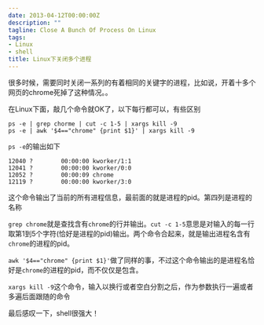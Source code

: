 ```yaml
---
date: 2013-04-12T00:00:00Z
description: ""
tagline: Close A Bunch Of Process On Linux
tags:
- Linux
- shell
title: Linux下关闭多个进程
---
```


很多时候，需要同时关闭一系列的有着相同的关键字的进程，比如说，开着十多个网页的chrome死掉了这种情况。。

在Linux下面，敲几个命令就OK了，以下每行都可以，有些区别

    ps -e | grep chorme | cut -c 1-5 | xargs kill -9
    ps -e | awk '$4=="chrome" {print $1}' | xargs kill -9

`ps -e`的输出如下

    12040 ?        00:00:00 kworker/1:1
    12041 ?        00:00:00 kworker/0:0
    12052 ?        00:00:09 chrome
    12119 ?        00:00:00 kworker/3:0

这个命令输出了当前的所有进程信息，最前面的就是进程的pid。第四列是进程的名称
    
`grep chrome`就是查找含有`chrome`的行并输出。`cut -c 1-5`意思是对输入的每一行取第1到5个字符(恰好是进程的pid)输出。两个命令合起来，就是输出进程名含有`chrome`的进程的pid。

`awk '$4=="chrome" {print $1}'`做了同样的事，不过这个命令输出的是进程名恰好是`chrome`的进程的pid，而不仅仅是包含。

`xargs kill -9`这个命令，输入以换行或者空白分割之后，作为参数执行一遍或者多遍后面跟随的命令

最后感叹一下，shell很强大！


